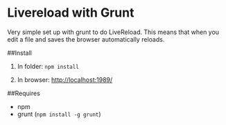 Livereload with Grunt
=====================

Very simple set up with grunt to do LiveReload. This means that when you edit a file and saves the browser automatically reloads.

##Install
1. In folder:
`npm install`

2. In browser:
[http://localhost:1989/](http://localhost:1989/)

##Requires
- npm
- grunt (`npm install -g grunt`)

